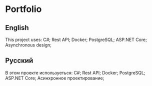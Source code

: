 # Portfolio

## English
This project uses:
C#; Rest API; Docker; PostgreSQL; ASP.NET Core;
Asynchronous design;

## Русский
В этом проекте используеться:
C#; Rest API; Docker; PostgreSQL; ASP.NET Core;
Асинхронное проектирование;
